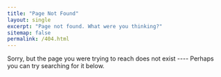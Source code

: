 ```yaml
---
title: "Page Not Found"
layout: single
excerpt: "Page not found. What were you thinking?"
sitemap: false
permalink: /404.html
---
```


Sorry, but the page you were trying to reach does not exist ---- Perhaps you can try searching for it below.


<script type="text/javascript">
	var GOOG_FIXURL_LANG = 'en';
	var GOOG_FIXURL_SITE = '{{ SITE.URL }}'
</script>
<script type="text/javascript
	src="//linkhelp.clients.google.com/tbproxy/lh/wm/fixurl.js">
</script>